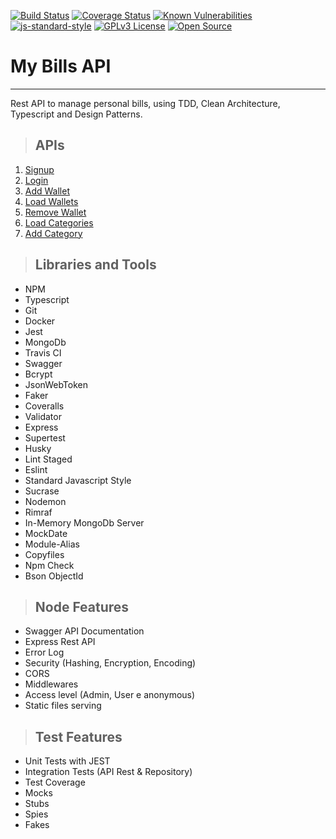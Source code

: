 [![Build Status](https://travis-ci.org/rafaelcbm/mybills-api.svg?branch=main)](https://travis-ci.org/rafaelcbm/mybills-api)
[![Coverage Status](https://coveralls.io/repos/github/rafaelcbm/mybills-api/badge.svg)](https://coveralls.io/github/rafaelcbm/mybills-api)
[![Known Vulnerabilities](https://snyk.io/test/github/rafaelcbm/mybills-api/badge.svg)](https://snyk.io/test/github/rafaelcbm/mybills-api)
[![js-standard-style](https://img.shields.io/badge/code%20style-standard-brightgreen.svg)](http://standardjs.com)
[![GPLv3 License](https://img.shields.io/badge/License-GPL%20v3-yellow.svg)](https://opensource.org/licenses/)
[![Open Source](https://badges.frapsoft.com/os/v1/open-source.svg?v=103)](https://opensource.org/)

# **My Bills API**

---

Rest API to manage personal bills, using TDD, Clean Architecture, Typescript and Design Patterns.

> ## APIs

1. [Signup](./requirements/signup.md)
2. [Login](./requirements/login.md)
3. [Add Wallet](./requirements/add-wallet.md)
4. [Load Wallets](./requirements/load-wallets.md)
5. [Remove Wallet](./requirements/remove-wallet.md)
6. [Load Categories](./requirements/load-categories.md)
7. [Add Category](./requirements/add-category.md)

> ## Libraries and Tools

- NPM
- Typescript
- Git
- Docker
- Jest
- MongoDb
- Travis CI
- Swagger
- Bcrypt
- JsonWebToken
- Faker
- Coveralls
- Validator
- Express
- Supertest
- Husky
- Lint Staged
- Eslint
- Standard Javascript Style
- Sucrase
- Nodemon
- Rimraf
- In-Memory MongoDb Server
- MockDate
- Module-Alias
- Copyfiles
- Npm Check
- Bson ObjectId

> ## Node Features

- Swagger API Documentation
- Express Rest API
- Error Log
- Security (Hashing, Encryption, Encoding)
- CORS
- Middlewares
- Access level (Admin, User e anonymous)
- Static files serving

> ## Test Features

- Unit Tests with JEST
- Integration Tests (API Rest & Repository)
- Test Coverage
- Mocks
- Stubs
- Spies
- Fakes
